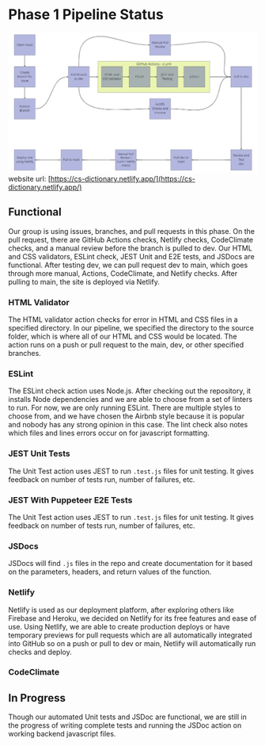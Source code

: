 # Phase 1 Pipeline Status
![phase 1 diagram](./phase1.png)
website url: [https://cs-dictionary.netlify.app/](https://cs-dictionary.netlify.app/)
## Functional
Our group is using issues, branches, and pull requests in this phase. On the pull request, there are GitHub Actions checks, Netlify checks, CodeClimate checks, and a manual review before the branch is pulled to dev. Our HTML and CSS validators, ESLint check, JEST Unit and E2E tests, and JSDocs are functional. After testing dev, we can pull request dev to main, which goes through more manual, Actions, CodeClimate, and Netlify checks. After pulling to main, the site is deployed via Netlify.

### HTML Validator
The HTML validator action checks for error in HTML and CSS files in a specified directory. In our pipeline, we specified the directory to the source folder, which is where all of our HTML and CSS would be located. The action runs on a push or pull request to the main, dev, or other specified branches. 

### ESLint
The ESLint check action uses Node.js. After checking out the repository, it installs Node dependencies and we are able to choose from a set of linters to run. For now, we are only running ESLint. There are multiple styles to choose from, and we have chosen the Airbnb style because it is popular and nobody has any strong opinion in this case. The lint check also notes which files and lines errors occur on for javascript formatting. 

### JEST Unit Tests
The Unit Test action uses JEST to run `.test.js` files for unit testing. It gives feedback on number of tests run, number of failures, etc.

### JEST With Puppeteer E2E Tests
The Unit Test action uses JEST to run `.test.js` files for unit testing. It gives feedback on number of tests run, number of failures, etc.

### JSDocs
JSDocs will find `.js` files in the repo and create documentation for it based on the parameters, headers, and return values of the function.

### Netlify
Netlify is used as our deployment platform, after exploring others like Firebase and Heroku, we decided on Netlify for its free features and ease of use. Using Netlify, we are able to create production deploys or have temporary previews for pull requests which are all automatically integrated into GitHub so on a push or pull to dev or main, Netlify will automatically run checks and deploy.

### CodeClimate


## In Progress
Though our automated Unit tests and JSDoc are functional, we are still in the progress of writing complete tests and running the JSDoc action on working backend javascript files. 
